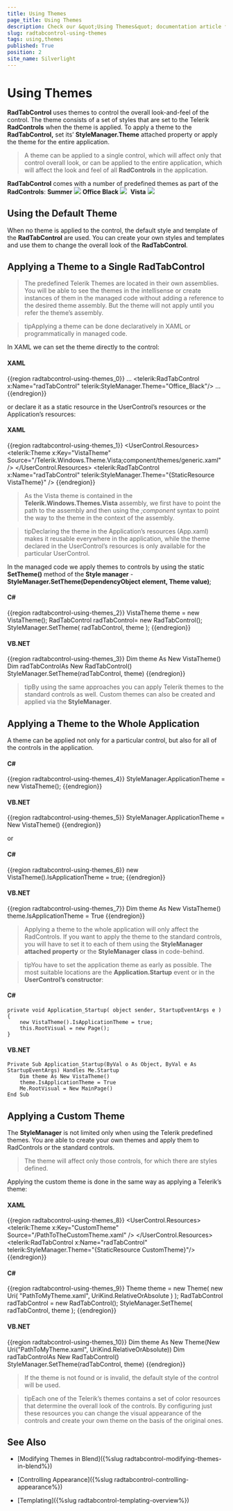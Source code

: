 ```yaml
---
title: Using Themes
page_title: Using Themes
description: Check our &quot;Using Themes&quot; documentation article for the RadTabControl {{ site.framework_name }} control.
slug: radtabcontrol-using-themes
tags: using,themes
published: True
position: 2
site_name: Silverlight
---
```


# Using Themes



__RadTabControl__ uses themes to control the overall look-and-feel of the control. The theme consists of a set of styles that are set to the Telerik __RadControls__ when the theme is applied. To apply a theme to the __RadTabControl,__ set its’ __StyleManager.Theme__ attached property or apply the theme for the entire application.
			

>A theme can be applied to a single control, which will affect only that control overall look, or can be applied to the entire application, which will affect the look and feel of all __RadControls__ in the application.
				

__RadTabControl__ comes with a number of predefined themes as part of the __RadControls__:
__Summer__
![](images/RadTabControl_Figure_00260.png)
__Office Black__
![](images/RadTabControl_Figure_00270.png)
 __Vista__
![](images/RadTabControl_Figure_00280.png)

## Using the Default Theme

When no theme is applied to the control, the default style and template of the __RadTabControl__ are used. You can create your own styles and templates and use them to change the overall look of the __RadTabControl__.
				

## Applying a Theme to a Single RadTabControl

>The predefined Telerik Themes are located in their own assemblies. You will be able to see the themes in the intellisense or create instances of them in the managed code without adding a reference to the desired theme assembly. But the theme will not apply until you refer the theme’s assembly.

>tipApplying a theme can be done declaratively in XAML or programmatically in managed code.

In XAML we can set the theme directly to the control:

#### __XAML__

{{region radtabcontrol-using-themes_0}}
	<UserControl x:Class="RadTabControlHelp.Page"
	             xmlns:telerik="http://schemas.telerik.com/2008/xaml/presentation">
	    ...
	        <telerik:RadTabControl x:Name="radTabControl" telerik:StyleManager.Theme="Office_Black"/>
	    ...
	</UserControl>
	{{endregion}}



or declare it as a static resource in the UserControl’s resources or the Application’s resources:

#### __XAML__

{{region radtabcontrol-using-themes_1}}
	<UserControl.Resources>
	    <telerik:Theme x:Key="VistaTheme" Source="/Telerik.Windows.Theme.Vista;component/themes/generic.xaml" />
	</UserControl.Resources>
	<Grid x:Name="LayoutRoot">
	    <telerik:RadTabControl x:Name="radTabControl" telerik:StyleManager.Theme="{StaticResource VistaTheme}" />
	</Grid>
	{{endregion}}



>As the Vista theme is contained in the __Telerik.Windows.Themes.Vista__ assembly, we first have to point the path to the assembly  and then using the *;component* syntax to point the way to the theme in the context of the assembly.
						

>tipDeclaring the theme in the Application’s resources (App.xaml) makes it reusable everywhere in the application, while the theme declared in the UserControl’s resources is only available for the particular UserControl.

In the managed code we apply themes to controls by using the static __SetTheme()__ method of the __Style manager__ - __StyleManager.SetTheme(DependencyObject element, Theme value)__;
				

#### __C#__

{{region radtabcontrol-using-themes_2}}
	VistaTheme theme = new VistaTheme();
	RadTabControl radTabControl= new RadTabControl();
	StyleManager.SetTheme( radTabControl, theme );
	{{endregion}}



#### __VB.NET__

{{region radtabcontrol-using-themes_3}}
	Dim theme As New VistaTheme()
	Dim radTabControlAs New RadTabControl()
	StyleManager.SetTheme(radTabControl, theme)
	{{endregion}}



>tipBy using the same approaches you can apply Telerik themes to the standard controls as well. Custom themes can also be created and applied via the __StyleManager__.
				

## Applying a Theme to the Whole Application

A theme can be applied not only for a particular control, but also for all of the controls in the application. 

#### __C#__

{{region radtabcontrol-using-themes_4}}
	StyleManager.ApplicationTheme = new VistaTheme();
	{{endregion}}



#### __VB.NET__

{{region radtabcontrol-using-themes_5}}
	StyleManager.ApplicationTheme = New VistaTheme()
	{{endregion}}



or

#### __C#__

{{region radtabcontrol-using-themes_6}}
	new VistaTheme().IsApplicationTheme = true;
	{{endregion}}



#### __VB.NET__

{{region radtabcontrol-using-themes_7}}
	Dim theme As New VistaTheme()
	theme.IsApplicationTheme = True
	{{endregion}}



>Applying a theme to the whole application will only affect the RadControls. If you want to apply the theme to the standard controls, you will have to set it to each of them using the __StyleManager__ __attached property__ or the __StyleManager__ __class__ in code-behind.
					

>tipYou have to set the application theme as early as possible. The most suitable locations are the __Application.Startup__ event or in the __UserControl’s constructor__:
					

#### __C#__
    private void Application_Startup( object sender, StartupEventArgs e )
    {
        new VistaTheme().IsApplicationTheme = true;
        this.RootVisual = new Page();
    }
					



#### __VB.NET__
    Private Sub Application_Startup(ByVal o As Object, ByVal e As StartupEventArgs) Handles Me.Startup
        Dim theme As New VistaTheme()
        theme.IsApplicationTheme = True
        Me.RootVisual = New MainPage()
    End Sub
					



## Applying a Custom Theme

The __StyleManager__ is not limited only when using the Telerik predefined themes. You are able to create your own themes and apply them to RadControls or the standard controls.
				

>The theme will affect only those controls, for which there are styles defined.

Applying the custom theme is done in the same way as applying a Telerik’s theme:

#### __XAML__

{{region radtabcontrol-using-themes_8}}
	<UserControl.Resources>
	    <telerik:Theme x:Key="CustomTheme" Source="/PathToTheCustomTheme.xaml" />
	</UserControl.Resources>
	<Grid x:Name="LayoutRoot">
	    <telerik:RadTabControl x:Name="radTabControl" telerik:StyleManager.Theme="{StaticResource CustomTheme}"/>
	</Grid>
	{{endregion}}



#### __C#__

{{region radtabcontrol-using-themes_9}}
	Theme theme = new Theme( new Uri( "PathToMyTheme.xaml", UriKind.RelativeOrAbsolute ) );
	RadTabControl radTabControl = new RadTabControl();
	StyleManager.SetTheme( radTabControl, theme );
	{{endregion}}



#### __VB.NET__

{{region radtabcontrol-using-themes_10}}
	Dim theme As New Theme(New Uri("PathToMyTheme.xaml", UriKind.RelativeOrAbsolute))
	Dim radTabControlAs New RadTabControl()
	StyleManager.SetTheme(radTabControl, theme)
	{{endregion}}



>If the theme is not found or is invalid, the default style of the control will be used.

>tipEach one of the Telerik’s themes contains a set of color resources that determine the overall look of the controls. By configuring just these resources you can change the visual appearance of the controls and create your own theme on the basis of the original ones.

## See Also

 * [Modifying Themes in Blend]({%slug radtabcontrol-modifying-themes-in-blend%})

 * [Controlling Appearance]({%slug radtabcontrol-controlling-appearance%})

 * [Templating]({%slug radtabcontrol-templating-overview%})
